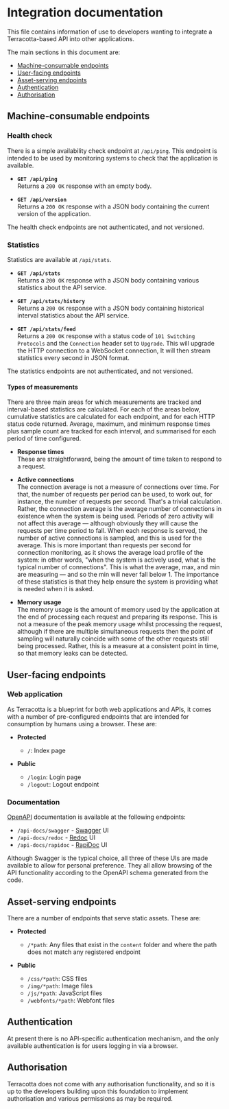 # Integration documentation

This file contains information of use to developers wanting to integrate a
Terracotta-based API into other applications.

The main sections in this document are:

  - [Machine-consumable endpoints](#machine-consumable-endpoints)
  - [User-facing endpoints](#user-facing-endpoints)
  - [Asset-serving endpoints](#asset-serving-endpoints)
  - [Authentication](#authentication)
  - [Authorisation](#authorisation)


## Machine-consumable endpoints

### Health check

There is a simple availability check endpoint at `/api/ping`. This endpoint is
intended to be used by monitoring systems to check that the application is
available.

  - **`GET /api/ping`** \
    Returns a `200 OK` response with an empty body.

  - **`GET /api/version`** \
    Returns a `200 OK` response with a JSON body containing the current version
    of the application.

The health check endpoints are not authenticated, and not versioned.

### Statistics

Statistics are available at `/api/stats`.

  - **`GET /api/stats`** \
    Returns a `200 OK` response with a JSON body containing various statistics
    about the API service.

  - **`GET /api/stats/history`** \
    Returns a `200 OK` response with a JSON body containing historical interval
    statistics about the API service.

  - **`GET /api/stats/feed`** \
    Returns a `200 OK` response with a status code of `101 Switching Protocols`
    and the `Connection` header set to `Upgrade`. This will upgrade the HTTP
    connection to a WebSocket connection, It will then stream statistics every
    second in JSON format.

The statistics endpoints are not authenticated, and not versioned.

#### Types of measurements

There are three main areas for which measurements are tracked and interval-based
statistics are calculated. For each of the areas below, cumulative statistics
are calculated for each endpoint, and for each HTTP status code returned.
Average, maximum, and minimum response times plus sample count are tracked for
each interval, and summarised for each period of time configured.

  - **Response times** \
    These are straightforward, being the amount of time taken to respond to a
    request.

  - **Active connections** \
    The connection average is not a measure of connections over time. For that,
    the number of requests per period can be used, to work out, for instance,
    the number of requests per second. That's a trivial calculation. Rather, the
    connection average is the average number of connections in existence when
    the system is being used. Periods of zero activity will not affect this
    average — although obviously they will cause the requests per time period to
    fall. When each response is served, the number of active connections is
    sampled, and this is used for the average. This is more important than
    requests per second for connection monitoring, as it shows the average load
    profile of the system: in other words, "when the system is actively used,
    what is the typical number of connections". This is what the average, max,
    and min are measuring — and so the min will never fall below 1. The
    importance of these statistics is that they help ensure the system is
    providing what is needed when it is asked.

  - **Memory usage** \
    The memory usage is the amount of memory used by the application at the end
    of processing each request and preparing its response. This is not a measure
    of the peak memory usage whilst processing the request, although if there
    are multiple simultaneous requests then the point of sampling will naturally
    coincide with some of the other requests still being processed. Rather, this
    is a measure at a consistent point in time, so that memory leaks can be
    detected.


## User-facing endpoints

[OpenAPI]: https://www.openapis.org/
[Swagger]: https://swagger.io/
[Redoc]:   https://redoc.ly/
[RapiDoc]: https://mrin9.github.io/RapiDoc/

### Web application

As Terracotta is a blueprint for both web applications and APIs, it comes with a
number of pre-configured endpoints that are intended for consumption by humans
using a browser. These are:

  - **Protected**
      - `/`: Index page

  - **Public**
      - `/login`: Login page
      - `/logout`: Logout endpoint

### Documentation

[OpenAPI][] documentation is available at the following endpoints:

  - `/api-docs/swagger` - [Swagger][] UI
  - `/api-docs/redoc`   - [Redoc][] UI
  - `/api-docs/rapidoc` - [RapiDoc][] UI

Although Swagger is the typical choice, all three of these UIs are made
available to allow for personal preference. They all allow browsing of the API
functionality according to the OpenAPI schema generated from the code.


## Asset-serving endpoints

There are a number of endpoints that serve static assets. These are:

  - **Protected**
      - `/*path`: Any files that exist in the `content` folder and where the
        path does not match any registered endpoint

  - **Public**
      - `/css/*path`: CSS files
      - `/img/*path`: Image files
      - `/js/*path`: JavaScript files
      - `/webfonts/*path`: Webfont files


## Authentication

At present there is no API-specific authentication mechanism, and the only
available authentication is for users logging in via a browser.


## Authorisation

Terracotta does not come with any authorisation functionality, and so it is up
to the developers building upon this foundation to implement authorisation and
various permissions as may be required.


